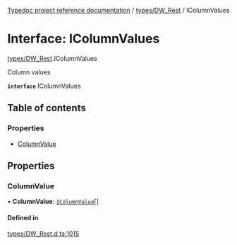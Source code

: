 [Typedoc project reference documentation](../README.md) / [types/DW_Rest](../modules/types_dw_rest.md) / IColumnValues

# Interface: IColumnValues

[types/DW_Rest](../modules/types_dw_rest.md).IColumnValues

Column values

**`interface`** IColumnValues

## Table of contents

### Properties

- [ColumnValue](types_dw_rest.icolumnvalues.md#columnvalue)

## Properties

### ColumnValue

• **ColumnValue**: [`IColumnValue`](types_dw_rest.icolumnvalue.md)[]

#### Defined in

[types/DW_Rest.d.ts:1015](https://github.com/DocuWare/REST-Sample-TS/blob/beb3ada/src/types/DW_Rest.d.ts#L1015)
